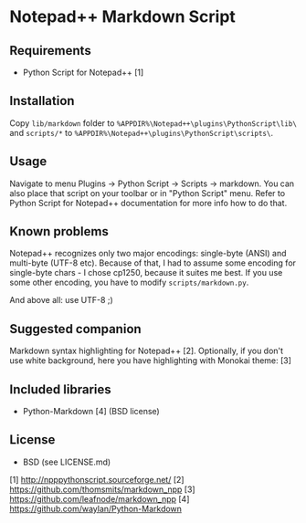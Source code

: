 # Notepad++ Markdown Script

## Requirements

* Python Script for Notepad++ [1]
 
## Installation

Copy `lib/markdown` folder to `%APPDIR%\Notepad++\plugins\PythonScript\lib\` and
`scripts/*` to `%APPDIR%\Notepad++\plugins\PythonScript\scripts\`.

## Usage

Navigate to menu Plugins -> Python Script -> Scripts -> markdown. You can also place
that script on your toolbar or in "Python Script" menu. Refer to Python Script for
Notepad++ documentation for more info how to do that.

## Known problems

Notepad++ recognizes only two major encodings: single-byte (ANSI) and multi-byte (UTF-8 etc).
Because of that, I had to assume some encoding for single-byte chars - I chose cp1250, because
it suites me best. If you use some other encoding, you have to modify `scripts/markdown.py`.

And above all: use UTF-8 ;)

## Suggested companion

Markdown syntax highlighting for Notepad++ [2]. Optionally, if you don't use white background, here
you have highlighting with Monokai theme: [3]

## Included libraries

* Python-Markdown [4] (BSD license)

## License

* BSD (see LICENSE.md)

[1] http://npppythonscript.sourceforge.net/
[2] https://github.com/thomsmits/markdown_npp
[3] https://github.com/leafnode/markdown_npp
[4] https://github.com/waylan/Python-Markdown
